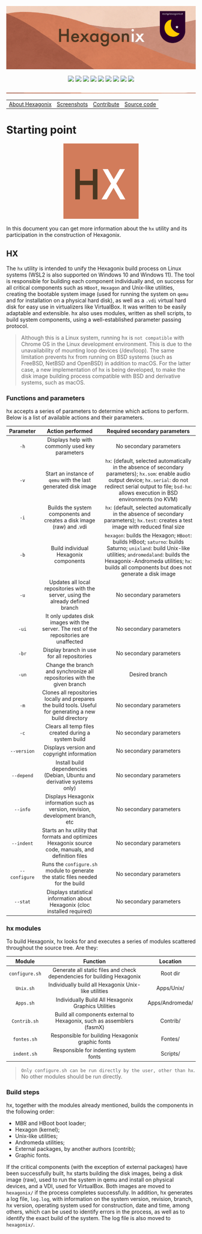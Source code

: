 <p align="center">
<img src="https://github.com/hexagonix/Doc/blob/main/Img/banner.png">
</p>

<div align="center">

![](https://img.shields.io/github/license/hexagonix/hexagonix.svg)
![](https://img.shields.io/github/stars/hexagonix/hexagonix.svg)
![](https://img.shields.io/github/issues/hexagonix/hexagonix.svg)
![](https://img.shields.io/github/issues-closed/hexagonix/hexagonix.svg)
![](https://img.shields.io/github/issues-pr/hexagonix/hexagonix.svg)
![](https://img.shields.io/github/issues-pr-closed/hexagonix/hexagonix.svg)
![](https://img.shields.io/github/downloads/hexagonix/hexagonix/total.svg)
![](https://img.shields.io/github/release/hexagonix/hexagonix.svg)
[![](https://img.shields.io/twitter/follow/hexagonixOS.svg?style=social&label=Follow%20%40HexagonixOS)](https://twitter.com/hexagonixOS)

</div>

<!-- Vai funcionar como <hr> -->

<img src="https://github.com/hexagonix/Doc/blob/main/Img/hr.png" width="100%" height="2px" />

<table align="center">
<tr>
<td><a href="https://github.com/hexagonix/Doc/blob/main/Hexagonix/Hexagonix.en.md">About Hexagonix</a></td>
<td><a href="https://github.com/hexagonix/Doc/blob/main/Hexagonix/Hexagonix.en.md#-screenshots">Screenshots</a></td>
<td><a href="https://github.com/hexagonix/Doc/blob/main/Hexagonix/README.en.md#contribute-and-report-bugs">Contribute</a></td>
<td><a href="https://github.com/hexagonix/src">Source code</a></td>
</tr>
</table>

# Starting point

<div align="center">

<img height="200" src="https://github.com/hexagonix/Doc/blob/main/Img/HX.png">

</div>

</div align="justify">

In this document you can get more information about the `hx` utility and its participation in the construction of Hexagonix.

## HX

The `hx` utility is intended to unify the Hexagonix build process on Linux systems (WSL2 is also supported on Windows 10 and Windows 11). The tool is responsible for building each component individually and, on success for all critical components such as `HBoot`, `Hexagon` and Unix-like utilities, creating the bootable system image (used for running the system on `qemu` and for installation on a physical hard disk), as well as a `.vdi` virtual hard disk for easy use in virtualizers like VirtualBox. It was written to be easily adaptable and extensible. hx also uses modules, written as shell scripts, to build system components, using a well-established parameter passing protocol.

> Although this is a Linux system, running hx is `not compatible` with Chrome OS in the Linux development environment. This is due to the unavailability of mounting loop devices (/dev/loop). The same limitation prevents hx from running on BSD systems (such as FreeBSD, NetBSD and OpenBSD) in addition to macOS. For the latter case, a new implementation of hx is being developed, to make the disk image building process compatible with BSD and derivative systems, such as macOS.

### Functions and parameters

hx accepts a series of parameters to determine which actions to perform. Below is a list of available actions and their parameters.

| Parameter | Action performed | Required secondary parameters |
|:---------:|:----------------:|:-----------------------------:|
| `-h`| Displays help with commonly used key parameters | No secondary parameters|
| `-v`| Start an instance of `qemu` with the last generated disk image| `hx`: (default, selected automatically in the absence of secondary parameters); `hx.som`: enable audio output device; `hx.serial`: do not redirect serial output to file; `bsd-hx`: allows execution in BSD environments (no KVM)|
| `-i`| Builds the system components and creates a disk image (raw) and .vdi | `hx`: (default, selected automatically in the absence of secondary parameters); `hx.test`: creates a test image with reduced final size |
| `-b` | Build individual Hexagonix components| `hexagon`: builds the Hexagon; `HBoot`: builds HBoot; `saturno`: builds Saturno; `unixland`: build Unix-like utilities; `andromedaland`: builds the Hexagonix-Andromeda utilities; `hx`: builds all components but does not generate a disk image|
| `-u`| Updates all local repositories with the server, using the already defined branch | No secondary parameters|
| `-ui`| It only updates disk images with the server. The rest of the repositories are unaffected | No secondary parameters|
| `-br`| Display branch in use for all repositories | No secondary parameters|
| `-un`| Change the branch and synchronize all repositories with the given branch| Desired branch|
| `-m`| Clones all repositories locally and prepares the build tools. Useful for generating a new build directory| No secondary parameters|
| `-c`| Clears all temp files created during a system build| No secondary parameters|
| `--version`| Displays version and copyright information| No secondary parameters|
| `--depend`| Install build dependencies (Debian, Ubuntu and derivative systems only)| No secondary parameters|
| `--info`| Displays Hexagonix information such as version, revision, development branch, etc| No secondary parameters|
| `--indent`| Starts an hx utility that formats and optimizes Hexagonix source code, manuals, and definition files | No secondary parameters|
| `--configure`| Runs the `configure.sh` module to generate the static files needed for the build| No secondary parameters|
| `--stat`| Displays statistical information about Hexagonix (cloc installed required)| No secondary parameters|

### hx modules

To build Hexagonix, hx looks for and executes a series of modules scattered throughout the source tree. Are they:

| Module | Function | Location |
|:------:|:--------:|:--------:|
| `configure.sh` | Generate all static files and check dependencies for building Hexagonix| Root dir|
| `Unix.sh`| Individually build all Hexagonix Unix-like utilities | Apps/Unix/|
| `Apps.sh`| Individually Build All Hexagonix Graphics Utilities | Apps/Andromeda/|
| `Contrib.sh`| Build all components external to Hexagonix, such as assemblers (fasmX)| Contrib/|
| `fontes.sh` | Responsible for building Hexagonix graphic fonts | Fontes/|
| `indent.sh` | Responsible for indenting system fonts| Scripts/|

> `Only configure.sh can be run directly by the user, other than hx`. No other modules should be run directly.

### Build steps

hx, together with the modules already mentioned, builds the components in the following order:

* MBR and HBoot boot loader;
* Hexagon (kernel);
* Unix-like utilities;
* Andromeda utilities;
* External packages, by another authors (contrib);
* Graphic fonts.

If the critical components (with the exception of external packages) have been successfully built, hx starts building the disk images, being a disk image (raw), used to run the system in qemu and install on physical devices, and a VDI, used for VirtualBox. Both images are moved to `hexagonix/` if the process completes successfully. In addition, hx generates a log file, `log.log`, with information on the system version, revision, branch, hx version, operating system used for construction, date and time, among others, which can be used to identify errors in the process, as well as to identify the exact build of the system. The log file is also moved to `hexagonix/`.

</div>
